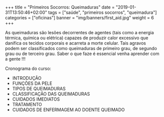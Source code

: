 +++
title = "Primeiros Socorros: Queimaduras"
date = "2019-01-31T13:50:46+02:00"
tags = ["saúde", "primeiros socorros", "queimadura"]
categories = ["oficinas"]
banner = "img/banners/first_aid.jpg"
weight = 6
+++

As queimaduras são lesões decorrentes de agentes (tais como a energia térmica, química ou elétrica) capazes de produzir calor excessivo que danifica os tecidos corporais e acarreta a morte celular. Tais agravos podem ser classificados como queimaduras de primeiro grau, de segundo grau ou de terceiro grau.
Saber o que faze é essencial venha aprender com a gente !!!

Cronograma do curso:

* INTRODUÇÃO
* FUNÇÕES DA PELE
* TIPOS DE QUEIMADURAS
* CLASSIFICAÇÃO DAS QUEIMADURAS
* CUIDADOS IMEDIATOS
* TRATAMENTO
* CUIDADOS DE ENFERMAGEM AO DOENTE QUEIMADO